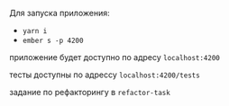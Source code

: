 Для запуска приложения:

- `yarn i`
- `ember s -p 4200`

приложение будет доступно по адресу `localhost:4200`

тесты доступны по адрессу `localhost:4200/tests`

задание по рефакторингу в `refactor-task`

